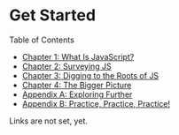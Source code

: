 # Get Started

Table of Contents

* [Chapter 1: What Is JavaScript?]()
* [Chapter 2: Surveying JS]()
* [Chapter 3: Digging to the Roots of JS]()
* [Chapter 4: The Bigger Picture]()
* [Appendix A: Exploring Further]()
* [Appendix B: Practice, Practice, Practice!]()

Links are not set, yet.